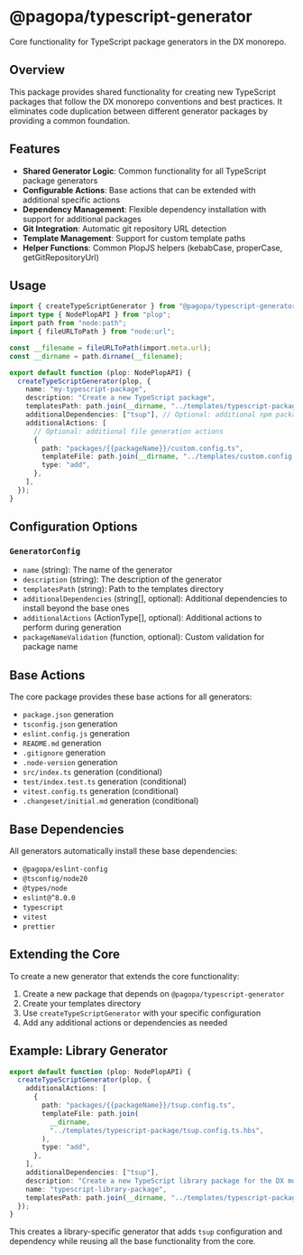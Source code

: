 # @pagopa/typescript-generator

Core functionality for TypeScript package generators in the DX monorepo.

## Overview

This package provides shared functionality for creating new TypeScript packages that follow the DX monorepo conventions and best practices. It eliminates code duplication between different generator packages by providing a common foundation.

## Features

- **Shared Generator Logic**: Common functionality for all TypeScript package generators
- **Configurable Actions**: Base actions that can be extended with additional specific actions
- **Dependency Management**: Flexible dependency installation with support for additional packages
- **Git Integration**: Automatic git repository URL detection
- **Template Management**: Support for custom template paths
- **Helper Functions**: Common PlopJS helpers (kebabCase, properCase, getGitRepositoryUrl)

## Usage

```typescript
import { createTypeScriptGenerator } from "@pagopa/typescript-generator";
import type { NodePlopAPI } from "plop";
import path from "node:path";
import { fileURLToPath } from "node:url";

const __filename = fileURLToPath(import.meta.url);
const __dirname = path.dirname(__filename);

export default function (plop: NodePlopAPI) {
  createTypeScriptGenerator(plop, {
    name: "my-typescript-package",
    description: "Create a new TypeScript package",
    templatesPath: path.join(__dirname, "../templates/typescript-package"),
    additionalDependencies: ["tsup"], // Optional: additional npm packages to install
    additionalActions: [
      // Optional: additional file generation actions
      {
        path: "packages/{{packageName}}/custom.config.ts",
        templateFile: path.join(__dirname, "../templates/custom.config.ts.hbs"),
        type: "add",
      },
    ],
  });
}
```

## Configuration Options

### `GeneratorConfig`

- `name` (string): The name of the generator
- `description` (string): The description of the generator
- `templatesPath` (string): Path to the templates directory
- `additionalDependencies` (string[], optional): Additional dependencies to install beyond the base ones
- `additionalActions` (ActionType[], optional): Additional actions to perform during generation
- `packageNameValidation` (function, optional): Custom validation for package name

## Base Actions

The core package provides these base actions for all generators:

- `package.json` generation
- `tsconfig.json` generation
- `eslint.config.js` generation
- `README.md` generation
- `.gitignore` generation
- `.node-version` generation
- `src/index.ts` generation (conditional)
- `test/index.test.ts` generation (conditional)
- `vitest.config.ts` generation (conditional)
- `.changeset/initial.md` generation (conditional)

## Base Dependencies

All generators automatically install these base dependencies:

- `@pagopa/eslint-config`
- `@tsconfig/node20`
- `@types/node`
- `eslint@^8.0.0`
- `typescript`
- `vitest`
- `prettier`

## Extending the Core

To create a new generator that extends the core functionality:

1. Create a new package that depends on `@pagopa/typescript-generator`
2. Create your templates directory
3. Use `createTypeScriptGenerator` with your specific configuration
4. Add any additional actions or dependencies as needed

## Example: Library Generator

```typescript
export default function (plop: NodePlopAPI) {
  createTypeScriptGenerator(plop, {
    additionalActions: [
      {
        path: "packages/{{packageName}}/tsup.config.ts",
        templateFile: path.join(
          __dirname,
          "../templates/typescript-package/tsup.config.ts.hbs",
        ),
        type: "add",
      },
    ],
    additionalDependencies: ["tsup"],
    description: "Create a new TypeScript library package for the DX monorepo",
    name: "typescript-library-package",
    templatesPath: path.join(__dirname, "../templates/typescript-package"),
  });
}
```

This creates a library-specific generator that adds `tsup` configuration and dependency while reusing all the base functionality from the core.
